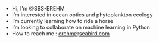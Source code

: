 - Hi, I’m @SBS-EREHM
- I’m interested in ocean optics and phytoplankton ecology
- I’m currently learning how to ride a horse
- I’m looking to collaborate on machine learning in Python
- How to reach me : erehm@seabird.com

<!---
SBS-EREHM/SBS-EREHM is a ✨ special ✨ repository because its `README.md` (this file) appears on your GitHub profile.
You can click the Preview link to take a look at your changes.
--->

